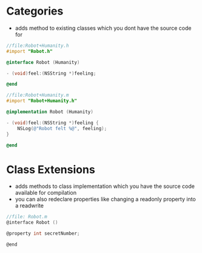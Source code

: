 # Categories
* adds method to existing classes which you dont have the source code for
```objectivec
//file:Robot+Humanity.h
#import "Robot.h"

@interface Robot (Humanity)

- (void)feel:(NSString *)feeling;

@end
```

```objectivec
//file:Robot+Humanity.m
#import "Robot+Humanity.h"

@implementation Robot (Humanity)

- (void)feel:(NSString *)feeling {
    NSLog(@"Robot felt %@", feeling);
}

@end
```

# Class Extensions
* adds methods to class implementation which you have the source code available for compilation
* you can also redeclare properties like changing a readonly property into a readwrite
```c
//file: Robot.m
@interface Robot ()

@property int secretNumber;

@end
```
